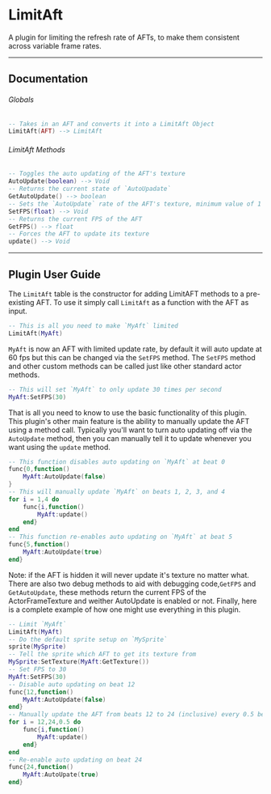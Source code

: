 # LimitAft

A plugin for limiting the refresh rate of AFTs,
to make them consistent across variable frame rates.

---

## Documentation

###### Globals
```lua
-- Takes in an AFT and converts it into a LimitAft Object
LimitAft(AFT) --> LimitAft
```
###### LimitAft Methods
```lua
-- Toggles the auto updating of the AFT's texture
AutoUpdate(boolean) --> Void
-- Returns the current state of `AutoUpadate`
GetAutoUpdate() --> boolean
-- Sets the `AutoUpdate` rate of the AFT's texture, minimum value of 1 FPS
SetFPS(float) --> Void
-- Returns the current FPS of the AFT
GetFPS() --> float
-- Forces the AFT to update its texture
update() --> Void
```

---

## Plugin User Guide

The `LimitAft` table is the constructor for adding LimitAFT methods to a pre-existing AFT.
To use it simply call `LimitAft` as a function with the AFT as input.
```lua
-- This is all you need to make `MyAft` limited
LimitAft(MyAft)
```
`MyAft` is now an AFT with limited update rate,
by default it will auto update at 60 fps but this can be changed via the `SetFPS` method.
The `SetFPS` method and other custom methods can be called just like other standard actor methods.
```lua
-- This will set `MyAft` to only update 30 times per second
MyAft:SetFPS(30)
```
That is all you need to know to use the basic functionality of this plugin.
This plugin's other main feature is the ability to manually update the AFT using a method call.
Typically you'll want to turn auto updating off via the `AutoUpdate` method,
then you can manually tell it to update whenever you want using the `update` method.
```lua
-- This function disables auto updating on `MyAft` at beat 0
func{0,function()
	MyAft:AutoUpdate(false)
}
-- This will manually update `MyAft` on beats 1, 2, 3, and 4
for i = 1,4 do
	func{i,function()
		MyAft:update()
	end}
end
-- This function re-enables auto updating on `MyAft` at beat 5
func{5,function()
	MyAft:AutoUpdate(true)
end}
```
Note: if the AFT is hidden it will never update it's texture no matter what.
There are also two debug methods to aid with debugging code,`GetFPS` and `GetAutoUpdate`,
these methods return the current FPS of the ActorFrameTexture and weither AutoUpdate is enabled or not.
Finally, here is a complete example of how one might use everything in this plugin.
```lua
-- Limit `MyAft`
LimitAft(MyAft)
-- Do the default sprite setup on `MySprite`
sprite(MySprite)
-- Tell the sprite which AFT to get its texture from
MySprite:SetTexture(MyAft:GetTexture())
-- Set FPS to 30
MyAft:SetFPS(30)
-- Disable auto updating on beat 12
func{12,function()
	MyAft:AutoUpdate(false)
end}
-- Manually update the AFT from beats 12 to 24 (inclusive) every 0.5 beats
for i = 12,24,0.5 do
	func{i,function()
		MyAft:update()
	end}
end
-- Re-enable auto updating on beat 24
func{24,function()
	MyAft:AutoUpate(true)
end}
```